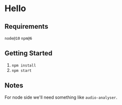 # Hello

## Requirements

`node@10`
`npm@6`

## Getting Started

1. `npm install`
1. `npm start`

## Notes

For node side we'll need something like `audio-analyser`.
